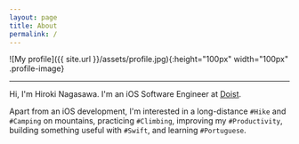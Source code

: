 ```yaml
---
layout: page
title: About
permalink: /
---
```


![My profile]({{ site.url }}/assets/profile.jpg){:height="100px" width="100px" .profile-image}

<hr>

Hi, I'm Hiroki Nagasawa. I'm an iOS Software Engineer at [Doist](https://doist.com).

Apart from an iOS development, I'm interested in a long-distance `#Hike` and `#Camping` on mountains, practicing `#Climbing`, improving my `#Productivity`, building something useful with `#Swift`, and learning `#Portuguese`.

